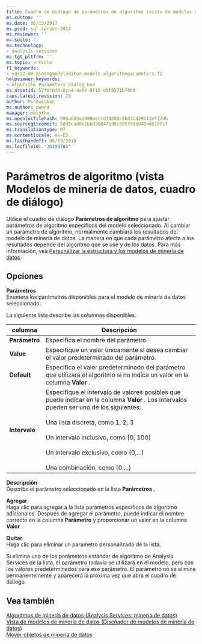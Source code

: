 ```yaml
---
title: Cuadro de diálogo de parámetros de algoritmo (vista de modelos de minería de datos) | Documentos de Microsoft
ms.custom: ''
ms.date: 06/13/2017
ms.prod: sql-server-2014
ms.reviewer: ''
ms.suite: ''
ms.technology:
- analysis-services
ms.tgt_pltfrm: ''
ms.topic: article
f1_keywords:
- sql12.dm.miningmodeleditor.models.algorithmparameters.f1
helpviewer_keywords:
- Algorithm Parameters dialog box
ms.assetid: 57f9f6f8-8ca4-4a6e-8f18-85f0571b7060
caps.latest.revision: 25
author: Minewiskan
ms.author: owend
manager: mblythe
ms.openlocfilehash: 996a6b9ad990eeccd74888c8b43cd29b12ef17db
ms.sourcegitcommit: 5dd5cad0c1bbd308471d6c885f516948ad67dfcf
ms.translationtype: MT
ms.contentlocale: es-ES
ms.lasthandoff: 06/19/2018
ms.locfileid: "36198785"
---
```

# <a name="algorithm-parameters-dialog-box-mining-models-view"></a>Parámetros de algoritmo (vista Modelos de minería de datos, cuadro de diálogo)
  Utilice el cuadro de diálogo **Parámetros de algoritmo** para ajustar parámetros de algoritmo específicos del modelo seleccionado. Al cambiar un parámetro de algoritmo, normalmente cambiará los resultados del modelo de minería de datos. La manera en que cada parámetro afecta a los resultados depende del algoritmo que se use y de los datos. Para más información, vea [Personalizar la estructura y los modelos de minería de datos](data-mining/customize-mining-models-and-structure.md).  
  
## <a name="options"></a>Opciones  
 **Parámetros**  
 Enumera los parámetros disponibles para el modelo de minería de datos seleccionado.  
  
 La siguiente lista describe las columnas disponibles.  
  
|columna|Descripción|  
|------------|-----------------|  
|**Parámetro**|Especifica el nombre del parámetro.|  
|**Value**|Especifique un valor únicamente si desea cambiar el valor predeterminado del parámetro.|  
|**Default**|Especifica el valor predeterminado del parámetro que utilizará el algoritmo si no indica un valor en la columna **Valor** .|  
|**Intervalo**|Especifique el intervalo de valores posibles que puede indicar en la columna **Valor** . Los intervalos pueden ser uno de los siguientes:<br /><br /> Una lista discreta, como 1, 2, 3<br /><br /> Un intervalo inclusivo, como [0, 100]<br /><br /> Un intervalo exclusivo, como (0,...)<br /><br /> Una combinación, como [0,...)|  
  
 **Descripción**  
 Describe el parámetro seleccionado en la lista **Parámetros** .  
  
 **Agregar**  
 Haga clic para agregar a la lista parámetros específicos de algoritmo adicionales. Después de agregar el parámetro, puede indicar el nombre correcto en la columna **Parámetro** y proporcionar un valor en la columna **Valor** .  
  
 **Quitar**  
 Haga clic para eliminar un parámetro personalizado de la lista.  
  
 Si elimina uno de los parámetros estándar de algoritmo de Analysis Services de la lista, el parámetro todavía se utilizará en el modelo, pero con los valores predeterminados para ese parámetro. El parámetro no se elimina permanentemente y aparecerá la próxima vez que abra el cuadro de diálogo.  
  
## <a name="see-also"></a>Vea también  
 [Algoritmos de minería de datos &#40;Analysis Services: minería de datos&#41;](data-mining/data-mining-algorithms-analysis-services-data-mining.md)   
 [Vista de modelos de minería de datos &#40;Diseñador de modelos de minería de datos&#41;](mining-models-view-data-mining-model-designer.md)   
 [Mover objetos de minería de datos](data-mining/moving-data-mining-objects.md)  
  
  
